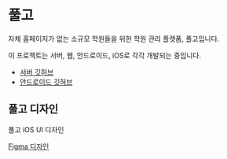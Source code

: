 # 풀고

자체 홈페이지가 없는 소규모 학원들을 위한 학원 관리 플랫폼, 풀고입니다.

이 프로젝트는 서버, 웹, 안드로이드, iOS로 각각 개발되는 중입니다.
- [서버 깃허브](https://github.com/FirstianB101/pullgo-server)
- [안드로이드 깃허브](https://github.com/FirstianB101/pullgo-android)

## 풀고 디자인

풀고 iOS UI 디자인

[Figma 디자인](https://www.figma.com/file/Rb2LGEYgo4t3dqHyhipBUg/Pullgo?node-id=0%3A1)

